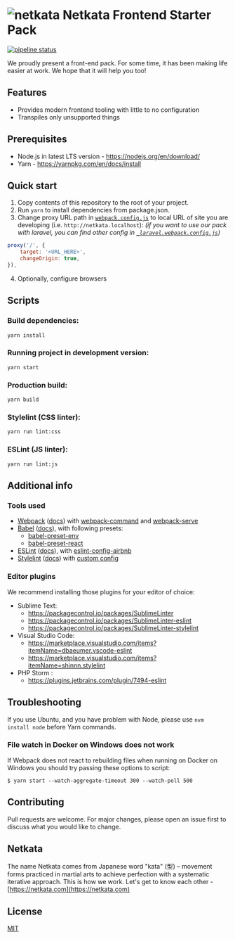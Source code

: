 # ![netkata](https://netkata.com/assets/img/logo-netkata.png) Netkata Frontend Starter Pack

[![pipeline status](https://git.netkata.com/netkata/starter-front/badges/starter-v2/pipeline.svg)](https://git.netkata.com/netkata/starter-front/commits/starter-v2)

We proudly present a front-end pack. For some time, it has been making life easier at work. We hope that it will help you too!

## Features

* Provides modern frontend tooling with little to no configuration
* Transpiles only unsupported things

## Prerequisites

* Node.js in latest LTS version - https://nodejs.org/en/download/
* Yarn - https://yarnpkg.com/en/docs/install

## Quick start

1. Copy contents of this repository to the root of your project.
2. Run `yarn` to install dependencies from package.json.
3. Change proxy URL path in [`webpack.config.js`](webpack.config.js) to local URL of site you are developing (i.e. `http://netkata.localhost`):
*(if you want to use our pack with laravel, you can find other config in [`_laravel.webpack.config.js`](_laravel.webpack.config.js))*

```javascript
proxy('/', {
    target: '<URL_HERE>',
    changeOrigin: true,
}),
```
4. Optionally, configure browsers

## Scripts

### Build dependencies:

```yarn install```

### Running project in development version:

```yarn start```

### Production build:

```yarn build```

### Stylelint (CSS linter):

```yarn run lint:css```

### ESLint (JS linter):

```yarn run lint:js```

## Additional info

### Tools used

* [Webpack](https://webpack.js.org/) ([docs](https://webpack.js.org/configuration/)) with [webpack-command](https://github.com/webpack-contrib/webpack-command) and [webpack-serve](https://github.com/webpack-contrib/webpack-serve)
* [Babel](https://babeljs.io/) ([docs](https://babeljs.io/docs/en/)), with following presets:
    * [babel-preset-env](https://babeljs.io/docs/en/babel-preset-env)
    * [babel-preset-react](https://babeljs.io/docs/en/babel-preset-react)
* [ESLint](https://eslint.org/) ([docs](https://eslint.org/docs/user-guide/configuring)), with [eslint-config-airbnb](https://github.com/airbnb/javascript)
* [Stylelint](https://stylelint.io/) ([docs](https://stylelint.io/user-guide/)) with [custom config](.stylelintrc)

### Editor plugins

We recommend installing those plugins for your editor of choice:

* Sublime Text:
    * https://packagecontrol.io/packages/SublimeLinter
    * https://packagecontrol.io/packages/SublimeLinter-eslint
    * https://packagecontrol.io/packages/SublimeLinter-stylelint
* Visual Studio Code:
    * https://marketplace.visualstudio.com/items?itemName=dbaeumer.vscode-eslint
    * https://marketplace.visualstudio.com/items?itemName=shinnn.stylelint
* PHP Storm :
	* https://plugins.jetbrains.com/plugin/7494-eslint

## Troubleshooting
If you use Ubuntu, and you have problem with Node, please use `nvm install node` before Yarn commands.

### File watch in Docker on Windows does not work

If Webpack does not react to rebuilding files when running on Docker on Windows you should try passing these options to script:

```
$ yarn start --watch-aggregate-timeout 300 --watch-poll 500
```

## Contributing
Pull requests are welcome. For major changes, please open an issue first to discuss what you would like to change.

## Netkata
The name Netkata comes from Japanese word "kata" (型) – movement forms practiced in martial arts to achieve perfection with a systematic iterative approach. This is how we work.
Let's get to know each other - [https://netkata.com](https://netkata.com)

## License
[MIT](https://choosealicense.com/licenses/mit/)
